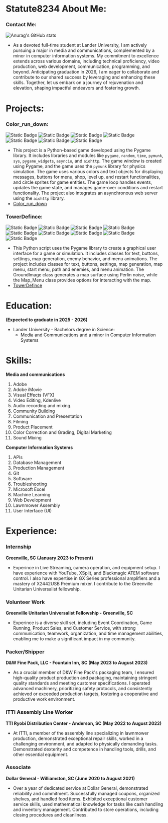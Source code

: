 # Statute8234 About Me:
### Contact Me:

![Anurag's GitHub stats](https://github-readme-stats.vercel.app/api?username=Statute8234&show_icons=true&theme=radical)

* As a devoted full-time student at Lander University, I am actively pursuing a major in media and communications, complemented by a minor in computer information systems. My commitment to excellence extends across various domains, including technical proficiency, video production, web development, communication, programming, and beyond. Anticipating graduation in 2026, I am eager to collaborate and contribute to our shared success by leveraging and enhancing these skills. Together, let us embark on a journey of rejuvenation and elevation, shaping impactful endeavors and fostering growth.

# Projects: 
### Color_run_down:
![Static Badge](https://img.shields.io/badge/pygame-org) ![Static Badge](https://img.shields.io/badge/random-py) ![Static Badge](https://img.shields.io/badge/time-py) ![Static Badge](https://img.shields.io/badge/pymunk-py) ![Static Badge](https://img.shields.io/badge/sys-py) ![Static Badge](https://img.shields.io/badge/asyncio-py-blue) ![Static Badge](https://img.shields.io/badge/aiohttp-py-blue)

* This project is a Python-based game developed using the Pygame library. It includes libraries and modules like `pygame`, `random`, `time`, `pymunk`, `sys`, `pygame_widgets`, `asyncio`, and `aiohttp`. The game window is created using Pygame, and the game uses the `pymunk` library for physics simulation. The game uses various colors and text objects for displaying messages, buttons for menu, shop, level up, and restart functionalities, and circle sprites for game entities. The game loop handles events, updates the game state, and manages game-over conditions and restart functionality. The project also integrates an asynchronous web server using the `aiohttp` library.
* [Color_run_down](https://github.com/Statute8234/Color_run_down)
  
### TowerDefince:
![Static Badge](https://img.shields.io/badge/pygame-org) ![Static Badge](https://img.shields.io/badge/random-py) ![Static Badge](https://img.shields.io/badge/sys-py) ![Static Badge](https://img.shields.io/badge/time-py) ![Static Badge](https://img.shields.io/badge/math-py) ![Static Badge](https://img.shields.io/badge/perlin-noise-red) ![Static Badge](https://img.shields.io/badge/pathfinding-core-red) ![Static Badge](https://img.shields.io/badge/PerlinMapGenerator-gray) ![Static Badge](https://img.shields.io/badge/mainMap-darkred)

* This Python script uses the Pygame library to create a graphical user interface for a game or simulation. It includes classes for text, buttons, settings, map generation, enemy behavior, and menu animations. The project includes classes for text, buttons, settings, map generation, map menu, start menu, path and enemies, and menu animation. The GroundImage class generates a map surface using Perlin noise, while the Map_Menu class provides options for interacting with the map.
* [TowerDefince]([docs/CONTRIBUTING.md](https://github.com/Statute8234/TowerDefince/blob/main/main.py))

# Education:
**(Expected to graduate in 2025 - 2026)**
* Lander University - Bachelors degree in Science:
  - Media and Communications and a minor in Computer Information Systems

# Skills:
**Media and communications**
1) Adobe
2) Adobe iMovie
3) Visual Effects (VFX)
4) Video Editing, Kdenlive
5) Audio recording and mixing.
6) Community Building
7) Communication and Presentation
8) Filming
9) Product Placement
10) Color Correction and Grading, Digital Marketing
11) Sound Mixing
    
**Computer Information Systems**

1) APIs
2) Database Management
3) Production Management
4) Git
5) Software
6) Troubleshooting
7) Microsoft Excel
8) Machine Learning
9) Web Development
10) Lawnmower Assembly
11) User Interface (UI)

# Experience:
### Internship
**Greenville, SC (January 2023 to Present)**
* Experince in Live Streaming, camera operation, and equipment setup. I have experience with YouTube, XSplit, and Blackmagic ATEM software control. I also have expertise in GX Series professional amplifiers and a mastery of X2442USB Premium mixer. I contribute to the Greenville Unitarian Universalist fellowship.
### Volunteer Work
**Greenville Unitarian Universalist Fellowship - Greenville, SC**
* Experince is a diverse skill set, including Event Coordination, Game Running, Product Sales, and Customer Service, with strong communication, teamwork, organization, and time management abilities, enabling me to make a significant impact in my community.
### Packer/Shipper
**D&W Fine Pack, LLC - Fountain Inn, SC (May 2023 to August 2023)**
* As a crucial member of D&W Fine Pack's packaging team, I ensured high-quality product production and packaging, maintaining stringent quality standards and meeting customer specifications. I operated advanced machinery, prioritizing safety protocols, and consistently achieved or exceeded production targets, fostering a cooperative and productive work environment.
### ITTI Assembly Line Worker
**TTI Ryobi Distribution Center - Anderson, SC (May 2022 to August 2022)**
* At ITTI, a member of the assembly line specializing in lawnmower production, demonstrated exceptional repair skills, worked in a challenging environment, and adapted to physically demanding tasks. Demonstrated dexterity and competence in handling tools, drills, and other essential equipment.
### Associate
**Dollar General - Williamston, SC (June 2020 to August 2021)**
* Over a year of dedicated service at Dollar General, demonstrated reliability and commitment. Successfully managed coupons, organized shelves, and handled food items. Exhibited exceptional customer service skills, used mathematical knowledge for tasks like cash handling and inventory management. Contributed to store operations, including closing procedures and cleanliness.
